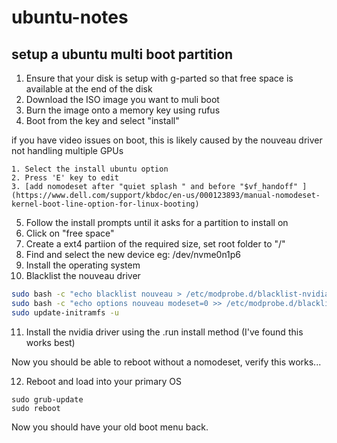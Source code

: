 # ubuntu-notes

## setup a ubuntu multi boot partition

1.  Ensure that your disk is setup with g-parted so that free space is available at the end of the disk
2.  Download the ISO image you want to muli boot
3.  Burn the image onto a memory key using rufus
4.  Boot from the key and select "install"

if you have video issues on boot, this is likely caused by the nouveau driver not handling multiple GPUs

    1. Select the install ubuntu option
    2. Press 'E' key to edit
    3. [add nomodeset after "quiet splash " and before "$vf_handoff" ](https://www.dell.com/support/kbdoc/en-us/000123893/manual-nomodeset-kernel-boot-line-option-for-linux-booting)

5.  Follow the install prompts until it asks for a partition to install on
6.  Click on "free space"
7.  Create a ext4 partiion of the required size, set root folder to "/"
8.  Find and select the new device eg: /dev/nvme0n1p6
9.  Install the operating system
10.  Blacklist the nouveau driver

```bash
sudo bash -c "echo blacklist nouveau > /etc/modprobe.d/blacklist-nvidia-nouveau.conf"
sudo bash -c "echo options nouveau modeset=0 >> /etc/modprobe.d/blacklist-nvidia-nouveau.conf"
sudo update-initramfs -u
```
11.  Install the nvidia driver using the .run install method  (I've found this works best)

Now you should be able to reboot without a nomodeset, verify this works...

12. Reboot and load into your primary OS

```
sudo grub-update
sudo reboot
```

Now you should have your old boot menu back.
